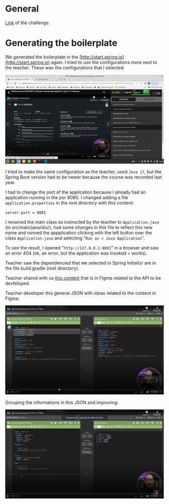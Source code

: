 # General

[Link](https://web.dio.me/lab/publicando-sua-api-rest-na-nuvem-usando-spring-boot-3-java-17-e-railway/learning/138c435a-5be5-450b-a292-cf6ea002f54c?back=/play) of the challenge.


# Generating the boilerplate

We generated the boilerplate in the [http://start.spring.io](http://start.spring.io) again. I tried to use the configurations more next to the teacher. These was the configurations that I selected:

![Configurations in Spring Initializr](images/configurations-in-spring-initializr.png)

I tried to make the same configuration as the teacher, used `Java 17`, but the Spring Boot version had to be newer because the course was recorded last year.

I had to change the port of the application because I already had an application running in the por 8080. I changed adding a file `application.properties` in the root directory with this content:

```
server.port = 8081
```

I renamed the main class as instructed by the teacher to `Application.java` (in src/main/java/dio/), had some changes in this file to reflect this new name and runned the appplication clicking with the left button over the class `Application.java` and selecting "`Run as > Java Application`".

To see the result, I opened "`http://127.0.0.1:8081`" in a browser and saw an error 404 (ok, an error, but the application was invoked = works).

Teacher saw the dependencied that we selected in Spring Initializr are in the file build.gradle (root directory).

Teacher shared with us [this content](https://www.figma.com/design/0ZsjwjsYlYd3timxqMWlbj/SANTANDER---Projeto-Web%2FMobile?node-id=1421-432) that is in Figma related to the API to be devfeloped.

Teacher developer this general JSON with ideas related to the content in Figma:

![initial json ideas based on figma](images/initial-json-ideas-based-on-figma.png)

Grouping the informations in this JSON and improving:

![](images/grouping-the-informations-in-the-json-and-improving.png)